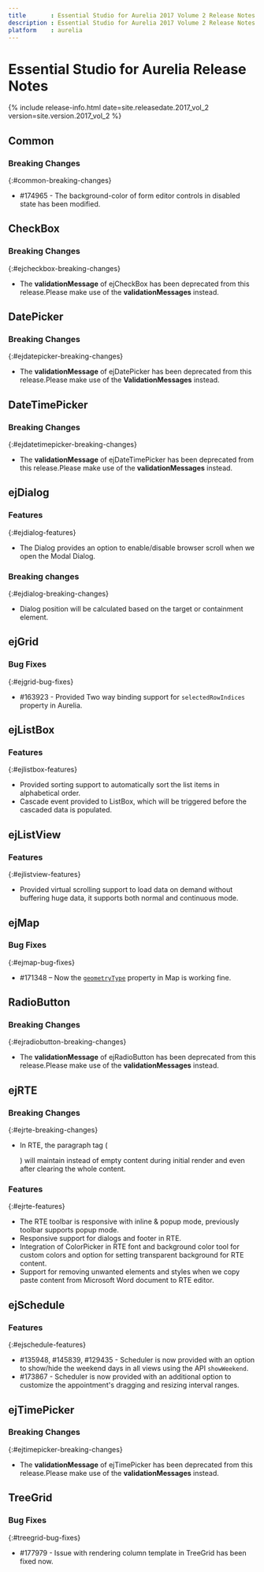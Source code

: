 ```yaml
---
title		: Essential Studio for Aurelia 2017 Volume 2 Release Notes
description : Essential Studio for Aurelia 2017 Volume 2 Release Notes
platform	: aurelia
---
```


# Essential Studio for Aurelia Release Notes

{% include release-info.html date=site.releasedate.2017_vol_2 version=site.version.2017_vol_2 %} 





## Common

### Breaking Changes
{:#common-breaking-changes}
 
* \#174965 -  The background-color of form editor controls in disabled state has been modified.
## CheckBox

### Breaking Changes
{:#ejcheckbox-breaking-changes}

* The **validationMessage** of ejCheckBox has been deprecated from this release.Please make use of the **validationMessages** instead. 

## DatePicker

### Breaking Changes
{:#ejdatepicker-breaking-changes}

* The **validationMessage** of ejDatePicker has been deprecated from this release.Please make use of the **ValidationMessages** instead. 
  
## DateTimePicker

### Breaking Changes
{:#ejdatetimepicker-breaking-changes}

* The **validationMessage** of ejDateTimePicker has been deprecated from this release.Please make use of the **validationMessages** instead. 
  
## ejDialog

### Features
{:#ejdialog-features}

* The Dialog provides an option to enable/disable browser scroll when we open the Modal Dialog.

### Breaking changes
{:#ejdialog-breaking-changes}

* Dialog position will be calculated based on the target or containment element.
## ejGrid

### Bug Fixes
{:#ejgrid-bug-fixes}

*  \#163923 - Provided Two way binding support for `selectedRowIndices` property in Aurelia.
## ejListBox

### Features
{:#ejlistbox-features}

* Provided sorting support to automatically sort the list items in alphabetical order.
* Cascade event provided to ListBox, which will be triggered before the cascaded data is populated.
## ejListView

### Features
{:#ejlistview-features}

* Provided virtual scrolling support to load data on demand without buffering huge data, it supports both normal and continuous mode.
## ejMap

### Bug Fixes
{:#ejmap-bug-fixes}

* \#171348 – Now the [`geometryType`](https://help.syncfusion.com/api/js/ejmap#members:layers-geometrytype) property in Map is working fine.

## RadioButton

### Breaking Changes
{:#ejradiobutton-breaking-changes}

* The **validationMessage** of ejRadioButton has been deprecated from this release.Please make use of the **validationMessages** instead. 

## ejRTE

### Breaking Changes
{:#ejrte-breaking-changes}

* In RTE, the paragraph tag (<p></p>) will maintain instead of empty content during initial render and even after clearing the whole content.

### Features

{:#ejrte-features}

* The RTE toolbar is responsive with inline & popup mode, previously toolbar supports popup mode.
* Responsive support for dialogs and footer in RTE.
* Integration of ColorPicker in RTE font and background color tool for custom colors and option for setting transparent background for RTE content.
* Support for removing unwanted elements and styles when we copy paste content from Microsoft Word document to RTE editor.
## ejSchedule

### Features
{:#ejschedule-features}

* \#135948, \#145839, \#129435 - Scheduler is now provided with an option to show/hide the weekend days in all views using the API `showWeekend`.
* \#173867 - Scheduler is now provided with an additional option to customize the appointment's dragging and resizing interval ranges.

## ejTimePicker

### Breaking Changes
{:#ejtimepicker-breaking-changes}

* The **validationMessage** of ejTimePicker has been deprecated from this release.Please make use of the **validationMessages** instead. 

## TreeGrid

### Bug Fixes
{:#treegrid-bug-fixes}

* \#177979 - Issue with rendering column template in TreeGrid has been fixed now.





